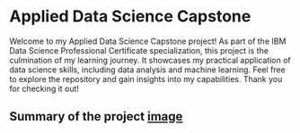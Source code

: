 # **Applied Data Science Capstone**
Welcome to my Applied Data Science Capstone project! As part of the IBM Data Science Professional Certificate specialization, this project is the culmination of my learning journey. It showcases my practical application of data science skills, including data analysis and machine learning. Feel free to explore the repository and gain insights into my capabilities. Thank you for checking it out! 

## **Summary of the project** [image](https://github.com/AsherTeo/IBM_applied_data_science_capstone/assets/78581569/92731d6a-2643-4633-8744-462dd7787e13)




